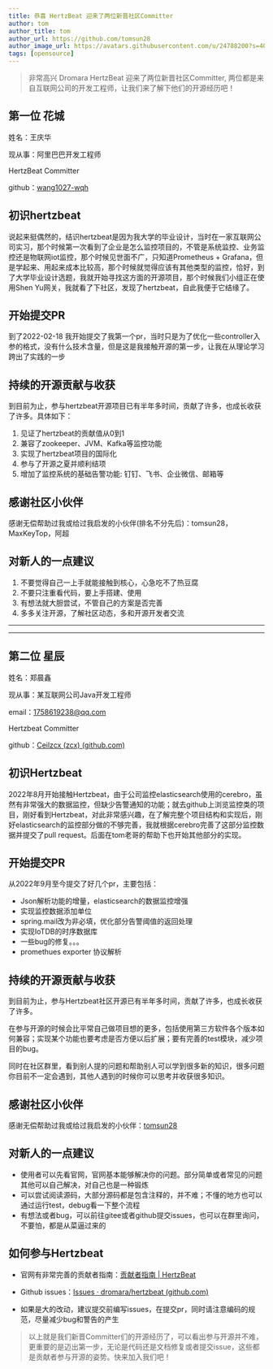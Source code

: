 ```yaml
---
title: 恭喜 HertzBeat 迎来了两位新晋社区Committer   
author: tom  
author_title: tom   
author_url: https://github.com/tomsun28  
author_image_url: https://avatars.githubusercontent.com/u/24788200?s=400&v=4  
tags: [opensource]
---
```


> 非常高兴 Dromara HertzBeat 迎来了两位新晋社区Committer, 两位都是来自互联网公司的开发工程师，让我们来了解下他们的开源经历吧！


## 第一位 花城

姓名：王庆华

现从事：阿里巴巴开发工程师

HertzBeat Committer

github：[wang1027-wqh](https://github.com/wang1027-wqh)

## 初识hertzbeat

说起来挺偶然的，结识hertzbeat是因为我大学的毕业设计，当时在一家互联网公司实习，那个时候第一次看到了企业是怎么监控项目的，不管是系统监控、业务监控还是物联网iot监控，那个时候见世面不广，只知道Prometheus + Grafana，但是学起来、用起来成本比较高，那个时候就觉得应该有其他类型的监控，恰好，到了大学毕业设计选题，我就开始寻找这方面的开源项目，那个时候我们小组正在使用Shen Yu网关，我就看了下社区，发现了hertzbeat，自此我便于它结缘了。

## 开始提交PR
到了2022-02-18 我开始提交了我第一个pr，当时只是为了优化一些controller入参的格式，没有什么技术含量，但是这是我接触开源的第一步，让我在从理论学习跨出了实践的一步

## 持续的开源贡献与收获

到目前为止，参与hertzbeat开源项目已有半年多时间，贡献了许多，也成长收获了许多。具体如下：

1.	见证了hertzbeat的贡献值从0到1
2.	兼容了zookeeper、JVM、Kafka等监控功能
3.	实现了hertzbeat项目的国际化
4.	参与了开源之夏并顺利结项
5.	增加了监控系统的基础告警功能: 钉钉、飞书、企业微信、邮箱等


## 感谢社区小伙伴

感谢无偿帮助过我或给过我启发的小伙伴(排名不分先后)：tomsun28，MaxKeyTop，阿超

## 对新人的一点建议

1.	不要觉得自己一上手就能接触到核心，心急吃不了热豆腐
2.	不要只注重看代码，要上手搭建、使用
3.	有想法就大胆尝试，不管自己的方案是否完善
4.	多多关注开源，了解社区动态，多和开源开发者交流


-----
-----

## 第二位 星辰

姓名：郑晨鑫

现从事：某互联网公司Java开发工程师

email：1758619238@qq.com

Hertzbeat Committer

github：[Ceilzcx (zcx) (github.com)](https://github.com/Ceilzcx)


## 初识Hertzbeat

2022年8月开始接触Hertzbeat，由于公司监控elasticsearch使用的cerebro，虽然有非常强大的数据监控，但缺少告警通知的功能；就去github上浏览监控类的项目，刚好看到Hertzbeat，对此非常感兴趣，在了解完整个项目结构和实现后，刚好elasticsearch的监控部分做的不够完善，我就根据cerebro完善了这部分监控数据并提交了pull request。后面在tom老哥的帮助下也开始其他部分的实现。



## 开始提交PR

从2022年9月至今提交了好几个pr，主要包括：

+ Json解析功能的增量，elasticsearch的数据监控增强
+ 实现监控数据添加单位
+ spring.mail改为非必填，优化部分告警阈值的返回处理
+ 实现IoTDB的时序数据库
+ 一些bug的修复。。。
+ promethues exporter 协议解析



## 持续的开源贡献与收获

到目前为止，参与Hertzbeat社区开源已有半年多时间，贡献了许多，也成长收获了许多。

在参与开源的时候会比平常自己做项目想的更多，包括使用第三方软件各个版本如何兼容；实现某个功能也要考虑是否方便以后扩展；要有完善的test模块，减少项目的bug。

同时在社区群里，看到别人提的问题和帮助别人可以学到很多新的知识，很多问题你目前不一定会遇到，其他人遇到的时候你可以思考并收获很多知识。


## 感谢社区小伙伴

感谢无偿帮助过我或给过我启发的小伙伴：[tomsun28](https://github.com/tomsun28)


## 对新人的一点建议

+ 使用者可以先看官网，官网基本能够解决你的问题。部分简单或者常见的问题其他可以自己解决，对自己也是一种锻炼
+ 可以尝试阅读源码，大部分源码都是包含注释的，并不难；不懂的地方也可以通过运行test，debug看一下整个流程
+ 有想法或者bug，可以前往gitee或者github提交issues，也可以在群里询问，不要怕，都是从菜逼过来的


## 如何参与Hertzbeat

+ 官网有非常完善的贡献者指南：[贡献者指南 | HertzBeat](https://hertzbeat.com/docs/others/contributing)

+ Github issues：[Issues · dromara/hertzbeat (github.com)](https://github.com/apache/hertzbeat/issues)

+ 如果是大的改动，建议提交前编写issues，在提交pr，同时请注意编码的规范，尽量减少bug和警告的产生


> 以上就是我们新晋Committer们的开源经历了，可以看出参与开源并不难，更重要的是迈出第一步，无论是代码还是文档修复或者提交issue，这些都是贡献者参与开源的姿势。快来加入我们吧！
